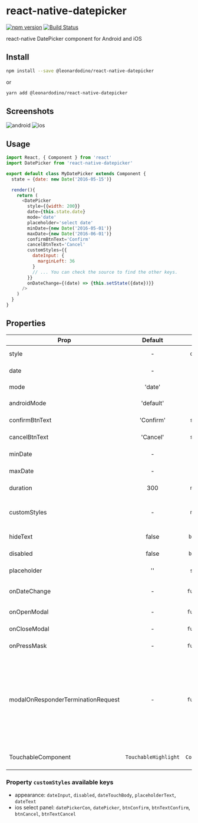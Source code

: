 # react-native-datepicker

[![npm version][npm-badge]][npm-url]
[![Build Status][travis-badge]][travis-url]

react-native DatePicker component for Android and iOS

## Install

```bash
npm install --save @leonardodino/react-native-datepicker
```

or

```bash
yarn add @leonardodino/react-native-datepicker
```

## Screenshots

![android](https://xgfe.github.io/react-native-datepicker/img/react-native-datepicker-android.gif)
![ios](https://xgfe.github.io/react-native-datepicker/img/react-native-datepicker-ios.gif)

## Usage

```javascript
import React, { Component } from 'react'
import DatePicker from 'react-native-datepicker'

export default class MyDatePicker extends Component {
  state = {date: new Date('2016-05-15')}

  render(){
    return (
      <DatePicker
        style={{width: 200}}
        date={this.state.date}
        mode='date'
        placeholder='select date'
        minDate={new Date('2016-05-01')}
        maxDate={new Date('2016-06-01')}
        confirmBtnText='Confirm'
        cancelBtnText='Cancel'
        customStyles={{
          dateInput: {
            marginLeft: 36
          }
          // ... You can check the source to find the other keys.
        }}
        onDateChange={(date) => {this.setState({date})}}
      />
    )
  }
}
```

## Properties

| Prop  | Default  | Type | Description |
|---|:---:|:---:|---|
| style | - | `object` | Specify the style of the DatePicker, eg. width, height...  |
| date | - | `date` | Specify the display date of DatePicker. |
| mode | 'date' | `enum` | The `enum` of `date`, `datetime` and `time` |
| androidMode | 'default' | `enum` | The `enum` of `default`, `calendar` and `spinner` (only Android) |
| confirmBtnText | 'Confirm' | `string` | Specify the text of confirm btn in ios. |
| cancelBtnText | 'Cancel' | `string` | Specify the text of cancel btn in ios. |
| minDate | - | `date` | Restricts the range of possible date values. |
| maxDate | - | `date` | Restricts the range of possible date values. |
| duration | 300 | `number` | Specify the animation duration of datepicker.|
| customStyles | - | `number` | The hook of customize datepicker style, same as the native style. `dateTouchBody`, `dateInput`...|
| hideText | false | `boolean` | Controller whether or not show the `dateText` |
| disabled | false | `boolean` | Controller whether or not disable the picker |
| placeholder | '' | `string` | The placeholder show when this.props.date is falsy |
| onDateChange | - | `function` | This is called when the user confirm the picked date or time in the UI. |
| onOpenModal | - | `function` | This is called when the DatePicker Modal open. |
| onCloseModal | - | `function` | This is called when the DatePicker Modal close |
| onPressMask | - | `function` | This is called when clicking the ios Modal mask |
| modalOnResponderTerminationRequest | - | `function` | Set the callback for React Native's [Gesture Responder System](https://facebook.github.io/react-native/docs/gesture-responder-system.html#responder-lifecycle)'s call to `onResponderTerminationRequest`. By default this will reject a termination request, but can be overidden in case the View under the Modal is implementing custom gesture responders, and you wish for those to be overidden in certain cases.  |
| TouchableComponent | `TouchableHighlight` | `Component` | Replace the `TouchableHighlight` with a custom `Component`. For example : `TouchableOpacity` |

### Property `customStyles` available keys

* appearance: `dateInput`, `disabled`, `dateTouchBody`, `placeholderText`, `dateText`
* ios select panel: `datePickerCon`, `datePicker`, `btnConfirm`, `btnTextConfirm`, `btnCancel`, `btnTextCancel`

[npm-badge]: https://img.shields.io/npm/v/@leonardodino/react-native-datepicker.svg
[npm-url]: https://www.npmjs.com/package/@leonardodino/react-native-datepicker
[travis-badge]: https://api.travis-ci.org/leonardodino/react-native-datepicker.svg
[travis-url]: https://travis-ci.org/leonardodino/react-native-datepicker
